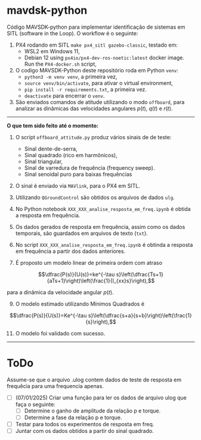 # mavdsk-python
Código MAVSDK-python para implementar identificação de sistemas em SITL (software in the Loop). O workflow é o seguinte:

1. PX4 rodando em SITL `make px4_sitl gazebo-classic`, testado em:
   * WSL2 em Windows 11,
   * Debian 12 using `px4io/px4-dev-ros-noetic:latest` docker image. Run the `PX4-docker.sh` script,
2. O codigo MAVSDK-Python deste repositório roda em Python `venv`:
   * `python3 -m venv venv`, a primeira vez,
   * `source venv/bin/activate`, para ativar o virtual environment,
   * `pip install -r requirements.txt`, a primeira vez.
   * `deactivate` para encerrar o `venv`.
3. São enviados comandos de atitude utilizando o modo `offboard`, para analizar as dinâmicas das velocidades angulares $p(t)$, $q(t)$ e $r(t)$. 

---

**O que tem sido feito até o momento:**

1. O script `offboard_attitude.py` produz vários sinais de de teste:
    * Sinal dente-de-serra,
    * Sinal quadrado (rico em harmônicos),
    * Sinal triangular,
    * Sinal de varredura de frequência (frequency sweep).
    * Sinal senoidal puro para baixas frequências

2. O sinal é enviado via `MAVlink`, para o PX4 em SITL.

3. Utilizando `QGroundControl` são obtidos os arquivos de dados `ulg`.

4. No Python notebook `XXX_XXX_analise_resposta_em_freq.ipynb` é obtida a resposta em frequência.

5. Os dados gerados de resposta em frequência, assim como os dados temporais, são guardados em arquivos de texto (`txt`).

6. No script `XXX_XXX_analise_resposta_em_freq.ipynb` é obtinda a resposta em frequência a partir dos dados anteriores.

7. É proposto um modelo linear de primeira ordem com atraso 
   
$$\dfrac{P(s)}{U(s)}=ke^{-\tau s}\left(\dfrac{Ts+1}{aTs+1}\right)\left(\frac{1}{I_{xx}s}\right),$$ 

para a dinâmica da velocidade angular $p(t)$.

9. O modelo estimado utilizando Mínimos Quadrados é
    
$$\dfrac{P(s)}{U(s)}=Ke^{-\tau s}\left(\dfrac{s+a}{s+b}\right)\left(\frac{1}{s}\right),$$

11. O modelo foi validado com sucesso.

---

# ToDo
Assume-se que o arquivo .ulog contem dados de teste de resposta em frequêcia para uma frequencia apenas.
- [ ] (07/01/2025) Criar uma função para ler os dados de arquivo ulog que faça o seguinte:
  - [ ] Determine o ganho de amplitude da relação p e torque.
  - [ ] Determine a fase da relação p e torque.
- [ ] Testar para todos os experimentos de resposta em freq.
- [ ] Juntar com os dados obtidos a partir do sinal quadrado.
